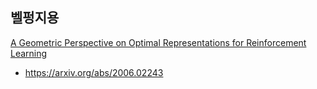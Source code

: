 ## 벨펑지용

[A Geometric Perspective on Optimal Representations for Reinforcement Learning](http://papers.nips.cc/paper/8687-a-geometric-perspective-on-optimal-representations-for-reinforcement-learning)

* https://arxiv.org/abs/2006.02243
